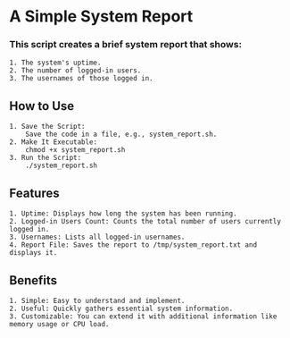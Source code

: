 # A Simple System Report

### This script creates a brief system report that shows:

    1. The system's uptime.
    2. The number of logged-in users.
    3. The usernames of those logged in.

## How to Use
    1. Save the Script:
        Save the code in a file, e.g., system_report.sh.
    2. Make It Executable:
        chmod +x system_report.sh
    3. Run the Script:
        ./system_report.sh

## Features
    1. Uptime: Displays how long the system has been running.
    2. Logged-in Users Count: Counts the total number of users currently logged in.
    3. Usernames: Lists all logged-in usernames.
    4. Report File: Saves the report to /tmp/system_report.txt and displays it.

    
## Benefits
    1. Simple: Easy to understand and implement.
    2. Useful: Quickly gathers essential system information.
    3. Customizable: You can extend it with additional information like memory usage or CPU load.
